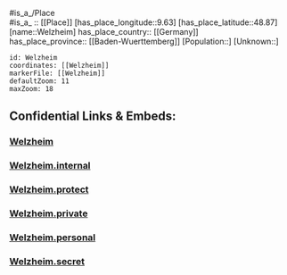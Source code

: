 ﻿---
location: [48.87,9.63] 
mapzoom: [7,12] 
mapmarker: city 
type: City
tags:
- geo/City


SpocWebEntityId: 35534
isDeleted: false
confidential: public

---
#is_a_/Place  
#is_a_ :: [[Place]] 
[has_place_longitude::9.63] 
[has_place_latitude::48.87] 
[name::Welzheim] 
has_place_country:: [[Germany]]  
has_place_province:: [[Baden-Wuerttemberg]] 
[Population::] 
[Unknown::] 


```leaflet
id: Welzheim
coordinates: [[Welzheim]] 
markerFile: [[Welzheim]] 
defaultZoom: 11 
maxZoom: 18
```


## Confidential Links & Embeds: 

### [Welzheim](/_public/Earth/Continent/Europe/Europe~Central/Germany/Germany~West/Baden-Wuerttemberg/counties~BW/Rems-Murr-Kreis/cities~Rems-Murr-Kreis/Welzheim.md) 

### [Welzheim.internal](/_internal/Earth/Continent/Europe/Europe~Central/Germany/Germany~West/Baden-Wuerttemberg/counties~BW/Rems-Murr-Kreis/cities~Rems-Murr-Kreis/Welzheim.internal.md) 

### [Welzheim.protect](/_protect/Earth/Continent/Europe/Europe~Central/Germany/Germany~West/Baden-Wuerttemberg/counties~BW/Rems-Murr-Kreis/cities~Rems-Murr-Kreis/Welzheim.protect.md) 

### [Welzheim.private](/_private/Earth/Continent/Europe/Europe~Central/Germany/Germany~West/Baden-Wuerttemberg/counties~BW/Rems-Murr-Kreis/cities~Rems-Murr-Kreis/Welzheim.private.md) 

### [Welzheim.personal](/_personal/Earth/Continent/Europe/Europe~Central/Germany/Germany~West/Baden-Wuerttemberg/counties~BW/Rems-Murr-Kreis/cities~Rems-Murr-Kreis/Welzheim.personal.md) 

### [Welzheim.secret](/_secret/Earth/Continent/Europe/Europe~Central/Germany/Germany~West/Baden-Wuerttemberg/counties~BW/Rems-Murr-Kreis/cities~Rems-Murr-Kreis/Welzheim.secret.md) 

